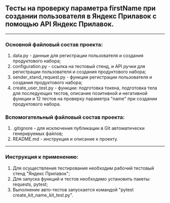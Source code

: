 ## Тесты на проверку параметра firstName при создании пользователя в Яндекс Прилавок с помощью API Яндекс Прилавок.
____
### **Основной файловый состав проекта:**
1) data.py - данные для регистрации пользователя и создания продуктового набора;
2) configuration.py - ссылка на тестовый стенд, и API *ручки* для регистрации пользователя и создания продуктового набора;
3) sender_stand_request.py - функции регистрации пользователя и создания продуктового набора;
4) create_user_test.py - функции: подготовка токена, подготовка тела  для последующих тестов, описание позитивной и негативной функции и 12 тестов на проверку параметра "name" при создании продуктового набора.
### **Вспомогательный файловый состав проекта:**
1) .gitignore - для исключения публикации в Git автоматически генерируемых файлов;
2) README.md - инструкция и описание к проекту.
____
### **Инструкция к применению:**
1) Для осуществления тестирования необходим рабочий тестовый стенд "Яндекс Прилавок";
2) Для запуска функций и тестов необходимо установить пакеты: requests, pytest;
3) Выполнение авто-тестов запускается командой "pytest create_kit_name_kit_test.py".
